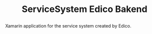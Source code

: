 # <p align="center">ServiceSystem Edico Bakend</p>
Xamarin application for the service system created by Edico.<br />